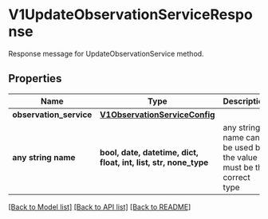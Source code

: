 # V1UpdateObservationServiceResponse

Response message for UpdateObservationService method.

## Properties
Name | Type | Description | Notes
------------ | ------------- | ------------- | -------------
**observation_service** | [**V1ObservationServiceConfig**](V1ObservationServiceConfig.md) |  | [optional] 
**any string name** | **bool, date, datetime, dict, float, int, list, str, none_type** | any string name can be used but the value must be the correct type | [optional]

[[Back to Model list]](../README.md#documentation-for-models) [[Back to API list]](../README.md#documentation-for-api-endpoints) [[Back to README]](../README.md)


